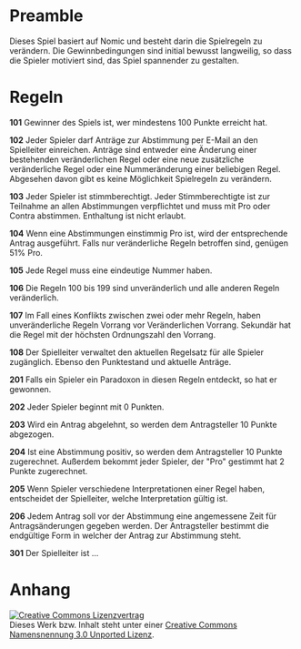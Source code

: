 # Preamble

Dieses Spiel basiert auf Nomic
und besteht darin die Spielregeln zu verändern.
Die Gewinnbedingungen sind initial bewusst langweilig,
so dass die Spieler motiviert sind,
das Spiel spannender zu gestalten.

# Regeln

**101**
Gewinner des Spiels ist, wer mindestens 100 Punkte erreicht hat.

**102**
Jeder Spieler darf Anträge zur Abstimmung per E-Mail an den Spielleiter einreichen.
Anträge sind entweder
eine Änderung einer bestehenden veränderlichen Regel oder
eine neue zusätzliche veränderliche Regel oder
eine Nummeränderung einer beliebigen Regel.
Abgesehen davon gibt es keine Möglichkeit Spielregeln zu verändern.

**103**
Jeder Spieler ist stimmberechtigt.
Jeder Stimmberechtigte ist zur Teilnahme an allen Abstimmungen verpflichtet
und muss mit Pro oder Contra abstimmen.
Enthaltung ist nicht erlaubt.

**104**
Wenn eine Abstimmungen einstimmig Pro ist, wird der entsprechende Antrag ausgeführt.
Falls nur veränderliche Regeln betroffen sind, genügen 51% Pro.

**105**
Jede Regel muss eine eindeutige Nummer haben.

**106**
Die Regeln 100 bis 199 sind unveränderlich und alle anderen Regeln veränderlich.

**107**
Im Fall eines Konflikts zwischen zwei oder mehr Regeln,
haben unveränderliche Regeln Vorrang vor Veränderlichen Vorrang.
Sekundär hat die Regel mit der höchsten Ordnungszahl den Vorrang.

**108**
Der Spielleiter verwaltet den aktuellen Regelsatz für alle Spieler zugänglich.
Ebenso den Punktestand und aktuelle Anträge.

**201**
Falls ein Spieler ein Paradoxon in diesen Regeln entdeckt, so hat er gewonnen.

**202**
Jeder Spieler beginnt mit 0 Punkten.

**203**
Wird ein Antrag abgelehnt, so werden dem Antragsteller 10 Punkte abgezogen.

**204**
Ist eine Abstimmung positiv, so werden dem Antragsteller 10 Punkte zugerechnet.
Außerdem bekommt jeder Spieler, der "Pro" gestimmt hat 2 Punkte zugerechnet.

**205**
Wenn Spieler verschiedene Interpretationen einer Regel haben,
entscheidet der Spielleiter, welche Interpretation gültig ist.

**206**
Jedem Antrag soll vor der Abstimmung eine angemessene Zeit für Antragsänderungen gegeben werden.
Der Antragsteller bestimmt die endgültige Form in welcher der Antrag zur Abstimmung steht.

**301**
Der Spielleiter ist ...

# Anhang

<a rel="license" href="http://creativecommons.org/licenses/by/3.0/deed.de"><img alt="Creative Commons Lizenzvertrag" style="border-width:0" src="http://i.creativecommons.org/l/by/3.0/88x31.png" /></a><br />Dieses Werk bzw. Inhalt steht unter einer <a rel="license" href="http://creativecommons.org/licenses/by/3.0/deed.de">Creative Commons Namensnennung 3.0 Unported Lizenz</a>.
